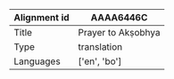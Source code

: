 |Alignment id | AAAA6446C
| --- | --- 
|Title | Prayer to Akṣobhya 
|Type | translation
|Languages | ['en', 'bo']